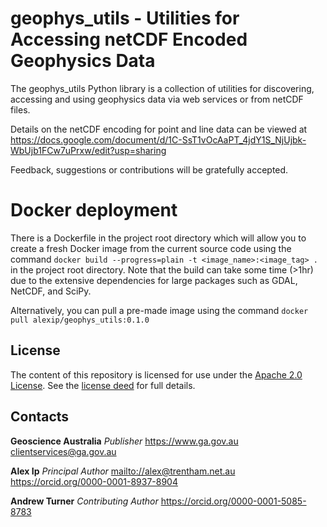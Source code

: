 # geophys\_utils - Utilities for Accessing netCDF Encoded Geophysics Data
The geophys_utils Python library is a collection of utilities for discovering, accessing and using geophysics data via 
web services or from netCDF files.

Details on the netCDF encoding for point and line data can be viewed at 
<https://docs.google.com/document/d/1C-SsT1vOcAaPT_4jdY1S_NjUjbk-WbUjb1FCw7uPrxw/edit?usp=sharing>

Feedback, suggestions or contributions will be gratefully accepted.

# Docker deployment
There is a Dockerfile in the project root directory which will allow you to create a fresh Docker image from the 
current source code using the command ```docker build --progress=plain -t <image_name>:<image_tag> .``` 
in the project root directory. 
Note that the build can take some time (>1hr) due to the extensive dependencies for large packages such as GDAL, NetCDF, 
and SciPy.

Alternatively, you can pull a pre-made image using the command ```docker pull alexip/geophys_utils:0.1.0```

## License
The content of this repository is licensed for use under the 
[Apache 2.0 License](http://www.apache.org/licenses/LICENSE-2.0). 
See the [license deed](https://github.com/GeoscienceAustralia/geophys_utils/blob/master/LICENSE) for full details.

## Contacts
**Geoscience Australia**
*Publisher*
<https://www.ga.gov.au>
<clientservices@ga.gov.au>

**Alex Ip**
*Principal Author*
<mailto://alex@trentham.net.au>
<https://orcid.org/0000-0001-8937-8904>

**Andrew Turner**
*Contributing Author*
<https://orcid.org/0000-0001-5085-8783>
